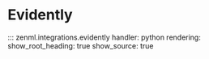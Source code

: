 # Evidently

::: zenml.integrations.evidently
    handler: python
    rendering:
      show_root_heading: true
      show_source: true
